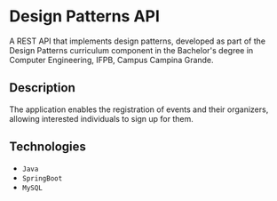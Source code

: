 # Design Patterns API
A REST API that implements design patterns, developed as part of the Design Patterns curriculum component in the Bachelor's degree in Computer Engineering, IFPB, Campus Campina Grande.

## Description
The application enables the registration of events and their organizers, allowing interested individuals to sign up for them.

## Technologies
- `Java`
- `SpringBoot`
- `MySQL`
